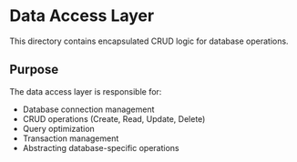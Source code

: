# Data Access Layer

This directory contains encapsulated CRUD logic for database operations.

## Purpose

The data access layer is responsible for:
- Database connection management
- CRUD operations (Create, Read, Update, Delete)
- Query optimization
- Transaction management
- Abstracting database-specific operations

